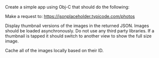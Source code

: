 Create a simple app using Obj-C that should do the following:

Make a request to: https://jsonplaceholder.typicode.com/photos

Display thumbnail versions of the images in the returned JSON. Images should be loaded asynchronously. Do not use any third party libraries.
If a thumbnail is tapped it should switch to another view to show the full size image.

Cache all of the images locally based on their ID. 
